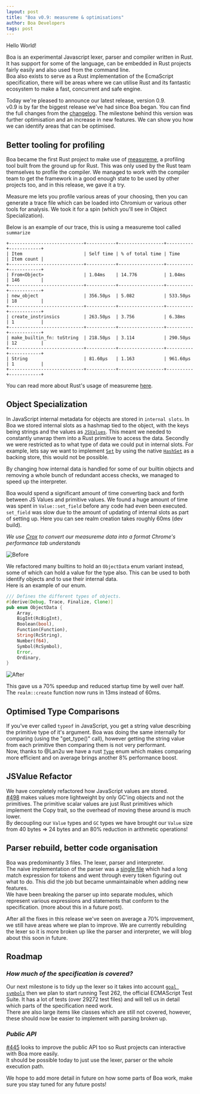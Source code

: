 ```yaml
---
layout: post
title: "Boa v0.9: measureme & optimisations"
author: Boa Developers
tags: post
---
```


Hello World!

Boa is an experimental Javascript lexer, parser and compiler written in Rust. It has support for some of the language, can be embedded in Rust projects fairly easily and also used from the command line.  
Boa also exists to serve as a Rust implementation of the EcmaScript specification, there will be areas where we can utilise Rust and its fantastic ecosystem to make a fast, concurrent and safe engine.

Today we're pleased to announce our latest release, version 0.9.  
v0.9 is by far the biggest release we've had since Boa began. You can find the full changes from the [changelog](https://github.com/boa-dev/boa/blob/main/CHANGELOG.md#-090-2020-06-25---move-to-organisation-78-faster-execution-time). The milestone behind this version was further optimisation and an increase in new features. We can show you how we can identify areas that can be optimised.

## Better tooling for profiling

Boa became the first Rust project to make use of [measureme](https://github.com/rust-lang/measureme), a profiling tool built from the ground up for Rust. This was only used by the Rust team themselves to profile the compiler. We managed to work with the compiler team to get the framework in a good enough state to be used by other projects too, and in this release, we gave it a try.

Measure me lets you profile various areas of your choosing, then you can generate a trace file which can be loaded into Chromium or various other tools for analysis.
We took it for a spin (which you'll see in Object Specialization).

Below is an example of our trace, this is using a measureme tool called `summarize`

```
+----------------------------+-----------+-----------------+----------+------------+
| Item                       | Self time | % of total time | Time     | Item count |
+----------------------------+-----------+-----------------+----------+------------+
| From<Object>               | 1.04ms    | 14.776          | 1.04ms   | 146        |
+----------------------------+-----------+-----------------+----------+------------+
| new_object                 | 356.50µs  | 5.082           | 533.50µs | 18         |
+----------------------------+-----------+-----------------+----------+------------+
| create_instrinsics         | 263.50µs  | 3.756           | 6.38ms   | 1          |
+----------------------------+-----------+-----------------+----------+------------+
| make_builtin_fn: toString  | 218.50µs  | 3.114           | 290.50µs | 12         |
+----------------------------+-----------+-----------------+----------+------------+
| String                     | 81.60µs   | 1.163           | 961.60µs | 1          |
+----------------------------+-----------+-----------------+----------+------------+
```

You can read more about Rust's usage of measureme [here](https://blog.rust-lang.org/inside-rust/2020/02/25/intro-rustc-self-profile.html).

## Object Specialization

In JavaScript internal metadata for objects are stored in `internal slots`. In Boa we stored internal slots as a hashmap tied to the object, with the keys being strings and the values as [`JSValues`](https://github.com/boa-dev/boa/blob/73f65f7800917c92f86134eaa21751c1ca93d986/boa/src/builtins/value/mod.rs#L57-L78). This meant we needed to constantly unwrap them into a Rust primitive to access the data. Secondly we were restricted as to what type of data we could put in internal slots. For example, lets say we want to implement [`Set`](https://developer.mozilla.org/en-US/docs/Web/JavaScript/Reference/Global_Objects/Set) by using the native [`HashSet`](https://doc.rust-lang.org/std/collections/struct.HashSet.html) as a backing store, this would not be possible.

By changing how internal data is handled for some of our builtin objects and removing a whole bunch of redundant access checks, we managed to speed up the interpreter.

Boa would spend a significant amount of time converting back and forth between JS Values and primitive values. We found a huge amount of time was spent in `Value::set_field` before any code had even been executed. `set_field` was slow due to the amount of updating of internal slots as part of setting up. Here you can see realm creation takes roughly 60ms (dev build).

_We use [Crox](https://github.com/rust-lang/measureme/blob/main/crox/Readme.md) to convert our measureme data into a format Chrome's performance tab understands_

![Before](/images/2020-07-03/before.png)

We refactored many builtins to hold an `ObjectData` enum variant instead, some of which can hold a value for the type also.
This can be used to both identify objects and to use their internal data.  
Here is an example of our enum.

```rust
/// Defines the different types of objects.
#[derive(Debug, Trace, Finalize, Clone)]
pub enum ObjectData {
    Array,
    BigInt(RcBigInt),
    Boolean(bool),
    Function(Function),
    String(RcString),
    Number(f64),
    Symbol(RcSymbol),
    Error,
    Ordinary,
}
```

![After](/images/2020-07-03/after.png)

This gave us a 70% speedup and reduced startup time by well over half. The `realm::create` function now runs in 13ms instead of 60ms.

## Optimised Type Comparisons

If you've ever called `typeof` in JavaScript, you get a string value describing the primitive type of it's argument. Boa was doing the same internally for comparing (using the "get_type()" call), however getting the string value from each primitive then comparing them is not very performant.  
Now, thanks to @Lan2u we have a rust [`Type`](https://github.com/boa-dev/boa/blob/8f8498eac17164c8de2f599bd0b7ba2e8053ec30/boa/src/builtins/value/val_type.rs#L4-L17) enum which makes comparing more efficient and on average brings another 8% performance boost.

## JSValue Refactor

We have completely refactored how JavaScript values are stored.  
[#498](https://github.com/boa-dev/boa/pull/498) makes values more lightweight by only GC'ing objects and not the primitives. The primitive scalar values are just Rust primitives which implement the Copy trait, so the overhead of moving these around is much lower.  
By decoupling our `Value` types and `GC` types we have brought our `Value` size from 40 bytes => 24 bytes and an 80% reduction in arithmetic operations!

## Parser rebuild, better code organisation

Boa was predominantly 3 files. The lexer, parser and interpreter.  
The naive implementation of the parser was a [single file](https://github.com/boa-dev/boa/blob/c23a7b1f4ac57af6c5f0b9f6c98fbbed7a14c98f/src/lib/syntax/parser.rs) which had a long match expression for tokens and went through every token figuring out what to do. This did the job but became unmaintainable when adding new features.  
We have been breaking the parser up into separate modules, which represent various expressions and statements that conform to the specification. (more about this in a future post).

After all the fixes in this release we've seen on average a 70% improvement, we still have areas where we plan to improve. We are currently rebuilding the lexer so it is more broken up like the parser and interpreter, we will blog about this soon in future.

## Roadmap

### _How much of the specification is covered?_

Our next milestone is to tidy up the lexer so it takes into account [`goal symbols`](https://tc39.es/ecma262/#sec-context-free-grammars) then we plan to start running Test 262, the official ECMAScript Test Suite. It has a lot of tests (over 29272 test files) and will tell us in detail which parts of the specification need work.  
There are also large items like classes which are still not covered, however, these should now be easier to implement with parsing broken up.

### _Public API_

[#445](https://github.com/boa-dev/boa/issues/445) looks to improve the public API too so Rust projects can interactive with Boa more easily.  
It should be possible today to just use the lexer, parser or the whole execution path.

We hope to add more detail in future on how some parts of Boa work, make sure you stay tuned for any future posts!
